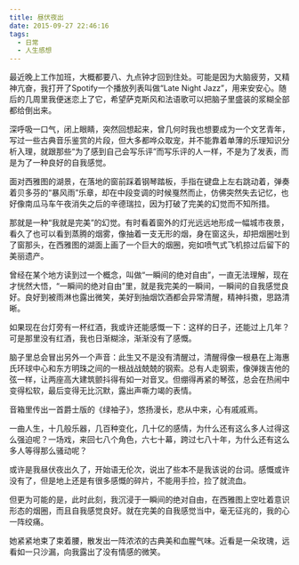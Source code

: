 ```yaml
---
title: 昼伏夜出
date: 2015-09-27 22:46:16
tags:
  - 日常
  - 人生感想
---
```


最近晚上工作加班，大概都要八、九点钟才回到住处。可能是因为大脑疲劳，又精神亢奋，我打开了Spotify一个播放列表叫做“Late Night Jazz”，用来安安心。随后的几周里我便迷恋上了它，希望萨克斯风和法语歌可以把脑子里盛装的浆糊全部都给倒出来。

<!--more-->

深呼吸一口气，闭上眼睛，突然回想起来，曾几何时我也想要成为一个文艺青年，写过一些古典音乐鉴赏的片段，但大多都哗众取宠，并不能靠着单薄的乐理知识分析入理，就跟那些“为了感到自己会写乐评”而写乐评的人一样，不是为了发表，而是为了一种良好的自我感觉。

面对西雅图的湖景，在落地的窗前踩着钢琴踏板，手指在键盘上左右跳动着，弹奏着贝多芬的“暴风雨”乐章，却在中段变调的时候戛然而止，仿佛突然失去记忆，也好像南瓜马车午夜消失之后的辛德瑞拉，因为打破了完美的幻觉而不知所措。

那就是一种“我就是完美”的幻觉。有时看着窗外的灯光远远地形成一幅城市夜景，看久了也可以看到蒸腾的烟雾，像抽着一支无形的烟，身在窗这头，却把烟圈吐到了窗那头，在西雅图的湖面上画了一个巨大的烟圈，宛如喷气式飞机掠过后留下的美丽遗产。

曾经在某个地方读到过一个概念，叫做“一瞬间的绝对自由”，一直无法理解，现在才恍然大悟，“一瞬间的绝对自由”里，就是我完美的一瞬间，一瞬间的自我感觉良好。良好到被雨淋也露出微笑，美好到抽烟饮酒都会异常清醒，精神抖擞，思路清晰。

如果现在台灯旁有一杯红酒，我或许还能感慨一下：这样的日子，还能过上几年？可是那里没有红酒，我也日渐糊涂，渐渐没有了感慨。

脑子里总会冒出另外一个声音：此生又不是没有清醒过，清醒得像一根悬在上海惠氏环球中心和东方明珠之间的一根战战兢兢的钢索。总有人走钢索，像弹拨吉他的弦一样，让两座高大建筑颤抖得有如一对音叉。但绷得再紧的琴弦，总会在热闹中变得松软，最后变得无比沉默，露出声嘶力竭的表情。

音箱里传出一首爵士版的《绿袖子》，悠扬漫长，悲从中来，心有戚戚焉。

一曲人生，十几般乐器，几百种变化，几十亿的感情，为什么还有这么多人过得这么强迫呢？一场戏，来回七八个角色，六七十幕，跨过七八十年，为什么还有这么多人等得那么骚动呢？

或许是我昼伏夜出久了，开始语无伦次，说出了些本不是我该说的台词。感慨或许没有了，但是地上还是有很多感慨的碎片，不能用手捡，捡了就流血。

但更为可能的是，此时此刻，我沉浸于一瞬间的绝对自由，在西雅图上空吐着意识形态的烟圈，而且自我感觉良好。就在完美的自我感觉当中，毫无征兆的，我的心一阵绞痛。

她紧紧地束了束着腰，散发出一阵浓浓的古典美和血腥气味。近看是一朵玫瑰，远看如一只沙漏，向我露出了没有情感的微笑。
